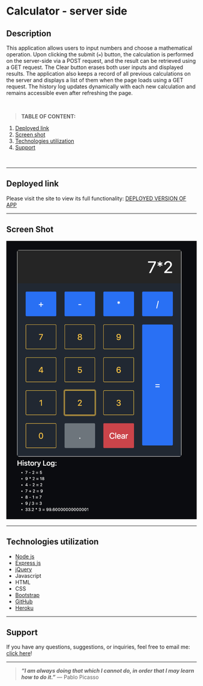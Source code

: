 
# Calculator - server side 

## Description

This application allows users to input numbers and choose a mathematical operation. Upon clicking the submit (`=`) button, the calculation is performed on the server-side via a POST request, and the result can be retrieved using a GET request. The Clear button erases both user inputs and displayed results. The application also keeps a record of all previous calculations on the server and displays a list of them when the page loads using a GET request. The history log updates dynamically with each new calculation and remains accessible even after refreshing the page.

</br>

>**TABLE OF CONTENT:**
1. [Deployed link](#deployed-link) 
1. [Screen shot](#screen-shot)
1. [Technologies utilization](#technologies-utilization) 
1. [Support](#support)

</br>

-----
## Deployed link
Please visit the site to view its full functionality: [DEPLOYED VERSION OF APP](https://weekend-jquery-server-calc.herokuapp.com/)

----
## Screen Shot

![calculator - server side](/images/screenshot.png)

----
## Technologies utilization 

* [Node js](https://nodejs.org/en/about/)
* [Express js](https://expressjs.com/)
* [jQuery](https://jquery.com/)
* Javascript
* HTML
* CSS
* [Bootstrap](https://getbootstrap.com/)
* [GitHub](https://github.com/xaihang/) 
* [Heroku](https://www.heroku.com/about) 

---
## Support
If you have any questions, suggestions, or inquiries, feel free to email me: [click here](mailto:xaihang12@gmail.com?subject=[GitHub]%20Supoort%20Question%20Inquries)! 

---

> **_“I am always doing that which I cannot do, in order that I may learn how to do it.”_** ― Pablo Picasso